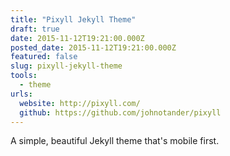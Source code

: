 ```yaml
---
title: "Pixyll Jekyll Theme"
draft: true
date: 2015-11-12T19:21:00.000Z
posted_date: 2015-11-12T19:21:00.000Z
featured: false
slug: pixyll-jekyll-theme
tools:
  - theme
urls:
  website: http://pixyll.com/
  github: https://github.com/johnotander/pixyll
---
```

A simple, beautiful Jekyll theme that's mobile first.
